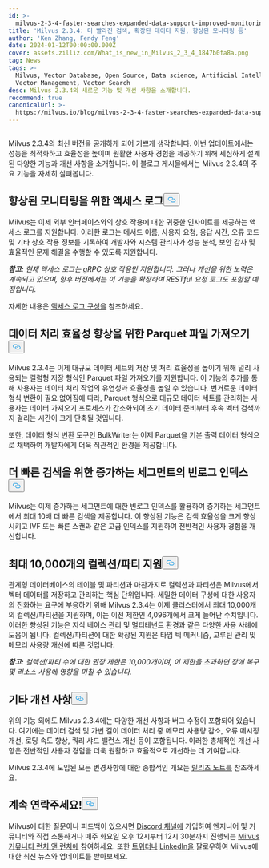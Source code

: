 ```yaml
---
id: >-
  milvus-2-3-4-faster-searches-expanded-data-support-improved-monitoring-and-more.md
title: 'Milvus 2.3.4: 더 빨라진 검색, 확장된 데이터 지원, 향상된 모니터링 등'
author: 'Ken Zhang, Fendy Feng'
date: 2024-01-12T00:00:00.000Z
cover: assets.zilliz.com/What_is_new_in_Milvus_2_3_4_1847b0fa8a.png
tag: News
tags: >-
  Milvus, Vector Database, Open Source, Data science, Artificial Intelligence,
  Vector Management, Vector Search
desc: Milvus 2.3.4의 새로운 기능 및 개선 사항을 소개합니다.
recommend: true
canonicalUrl: >-
  https://milvus.io/blog/milvus-2-3-4-faster-searches-expanded-data-support-improved-monitoring-and-more.md
---
```

<p>
  <span class="img-wrapper">
    <img translate="no" src="https://assets.zilliz.com/What_is_new_in_Milvus_2_3_4_1847b0fa8a.png" alt="" class="doc-image" id="" />
    <span></span>
  </span>
</p>
<p>Milvus 2.3.4의 최신 버전을 공개하게 되어 기쁘게 생각합니다. 이번 업데이트에서는 성능을 최적화하고 효율성을 높이며 원활한 사용자 경험을 제공하기 위해 세심하게 설계된 다양한 기능과 개선 사항을 소개합니다. 이 블로그 게시물에서는 Milvus 2.3.4의 주요 기능을 자세히 살펴봅니다.</p>
<h2 id="Access-logs-for-improved-monitoring" class="common-anchor-header">향상된 모니터링을 위한 액세스 로그<button data-href="#Access-logs-for-improved-monitoring" class="anchor-icon" translate="no">
      <svg translate="no"
        aria-hidden="true"
        focusable="false"
        height="20"
        version="1.1"
        viewBox="0 0 16 16"
        width="16"
      >
        <path
          fill="#0092E4"
          fill-rule="evenodd"
          d="M4 9h1v1H4c-1.5 0-3-1.69-3-3.5S2.55 3 4 3h4c1.45 0 3 1.69 3 3.5 0 1.41-.91 2.72-2 3.25V8.59c.58-.45 1-1.27 1-2.09C10 5.22 8.98 4 8 4H4c-.98 0-2 1.22-2 2.5S3 9 4 9zm9-3h-1v1h1c1 0 2 1.22 2 2.5S13.98 12 13 12H9c-.98 0-2-1.22-2-2.5 0-.83.42-1.64 1-2.09V6.25c-1.09.53-2 1.84-2 3.25C6 11.31 7.55 13 9 13h4c1.45 0 3-1.69 3-3.5S14.5 6 13 6z"
        ></path>
      </svg>
    </button></h2><p>Milvus는 이제 외부 인터페이스와의 상호 작용에 대한 귀중한 인사이트를 제공하는 액세스 로그를 지원합니다. 이러한 로그는 메서드 이름, 사용자 요청, 응답 시간, 오류 코드 및 기타 상호 작용 정보를 기록하여 개발자와 시스템 관리자가 성능 분석, 보안 감사 및 효율적인 문제 해결을 수행할 수 있도록 지원합니다.</p>
<p><strong><em>참고:</em></strong> <em>현재 액세스 로그는 gRPC 상호 작용만 지원합니다. 그러나 개선을 위한 노력은 계속되고 있으며, 향후 버전에서는 이 기능을 확장하여 RESTful 요청 로그도 포함할 예정입니다.</em></p>
<p>자세한 내용은 <a href="https://milvus.io/docs/configure_access_logs.md">액세스 로그 구성을</a> 참조하세요.</p>
<h2 id="Parquet-file-imports-for-enhanced-data-processing-efficiency" class="common-anchor-header">데이터 처리 효율성 향상을 위한 Parquet 파일 가져오기<button data-href="#Parquet-file-imports-for-enhanced-data-processing-efficiency" class="anchor-icon" translate="no">
      <svg translate="no"
        aria-hidden="true"
        focusable="false"
        height="20"
        version="1.1"
        viewBox="0 0 16 16"
        width="16"
      >
        <path
          fill="#0092E4"
          fill-rule="evenodd"
          d="M4 9h1v1H4c-1.5 0-3-1.69-3-3.5S2.55 3 4 3h4c1.45 0 3 1.69 3 3.5 0 1.41-.91 2.72-2 3.25V8.59c.58-.45 1-1.27 1-2.09C10 5.22 8.98 4 8 4H4c-.98 0-2 1.22-2 2.5S3 9 4 9zm9-3h-1v1h1c1 0 2 1.22 2 2.5S13.98 12 13 12H9c-.98 0-2-1.22-2-2.5 0-.83.42-1.64 1-2.09V6.25c-1.09.53-2 1.84-2 3.25C6 11.31 7.55 13 9 13h4c1.45 0 3-1.69 3-3.5S14.5 6 13 6z"
        ></path>
      </svg>
    </button></h2><p>Milvus 2.3.4는 이제 대규모 데이터 세트의 저장 및 처리 효율성을 높이기 위해 널리 사용되는 컬럼형 저장 형식인 Parquet 파일 가져오기를 지원합니다. 이 기능의 추가를 통해 사용자는 데이터 처리 작업의 유연성과 효율성을 높일 수 있습니다. 번거로운 데이터 형식 변환이 필요 없어짐에 따라, Parquet 형식으로 대규모 데이터 세트를 관리하는 사용자는 데이터 가져오기 프로세스가 간소화되어 초기 데이터 준비부터 후속 벡터 검색까지 걸리는 시간이 크게 단축될 것입니다.</p>
<p>또한, 데이터 형식 변환 도구인 BulkWriter는 이제 Parquet을 기본 출력 데이터 형식으로 채택하여 개발자에게 더욱 직관적인 환경을 제공합니다.</p>
<h2 id="Binlog-index-on-growing-segments-for-faster-searches" class="common-anchor-header">더 빠른 검색을 위한 증가하는 세그먼트의 빈로그 인덱스<button data-href="#Binlog-index-on-growing-segments-for-faster-searches" class="anchor-icon" translate="no">
      <svg translate="no"
        aria-hidden="true"
        focusable="false"
        height="20"
        version="1.1"
        viewBox="0 0 16 16"
        width="16"
      >
        <path
          fill="#0092E4"
          fill-rule="evenodd"
          d="M4 9h1v1H4c-1.5 0-3-1.69-3-3.5S2.55 3 4 3h4c1.45 0 3 1.69 3 3.5 0 1.41-.91 2.72-2 3.25V8.59c.58-.45 1-1.27 1-2.09C10 5.22 8.98 4 8 4H4c-.98 0-2 1.22-2 2.5S3 9 4 9zm9-3h-1v1h1c1 0 2 1.22 2 2.5S13.98 12 13 12H9c-.98 0-2-1.22-2-2.5 0-.83.42-1.64 1-2.09V6.25c-1.09.53-2 1.84-2 3.25C6 11.31 7.55 13 9 13h4c1.45 0 3-1.69 3-3.5S14.5 6 13 6z"
        ></path>
      </svg>
    </button></h2><p>Milvus는 이제 증가하는 세그먼트에 대한 빈로그 인덱스를 활용하여 증가하는 세그먼트에서 최대 10배 더 빠른 검색을 제공합니다. 이 향상된 기능은 검색 효율성을 크게 향상시키고 IVF 또는 빠른 스캔과 같은 고급 인덱스를 지원하여 전반적인 사용자 경험을 개선합니다.</p>
<h2 id="Support-for-up-to-10000-collectionspartitions" class="common-anchor-header">최대 10,000개의 컬렉션/파티 지원<button data-href="#Support-for-up-to-10000-collectionspartitions" class="anchor-icon" translate="no">
      <svg translate="no"
        aria-hidden="true"
        focusable="false"
        height="20"
        version="1.1"
        viewBox="0 0 16 16"
        width="16"
      >
        <path
          fill="#0092E4"
          fill-rule="evenodd"
          d="M4 9h1v1H4c-1.5 0-3-1.69-3-3.5S2.55 3 4 3h4c1.45 0 3 1.69 3 3.5 0 1.41-.91 2.72-2 3.25V8.59c.58-.45 1-1.27 1-2.09C10 5.22 8.98 4 8 4H4c-.98 0-2 1.22-2 2.5S3 9 4 9zm9-3h-1v1h1c1 0 2 1.22 2 2.5S13.98 12 13 12H9c-.98 0-2-1.22-2-2.5 0-.83.42-1.64 1-2.09V6.25c-1.09.53-2 1.84-2 3.25C6 11.31 7.55 13 9 13h4c1.45 0 3-1.69 3-3.5S14.5 6 13 6z"
        ></path>
      </svg>
    </button></h2><p>관계형 데이터베이스의 테이블 및 파티션과 마찬가지로 컬렉션과 파티션은 Milvus에서 벡터 데이터를 저장하고 관리하는 핵심 단위입니다. 세밀한 데이터 구성에 대한 사용자의 진화하는 요구에 부응하기 위해 Milvus 2.3.4는 이제 클러스터에서 최대 10,000개의 컬렉션/파티션을 지원하며, 이는 이전 제한인 4,096개에서 크게 늘어난 수치입니다. 이러한 향상된 기능은 지식 베이스 관리 및 멀티테넌트 환경과 같은 다양한 사용 사례에 도움이 됩니다. 컬렉션/파티션에 대한 확장된 지원은 타임 틱 메커니즘, 고루틴 관리 및 메모리 사용량 개선에 따른 것입니다.</p>
<p><strong><em>참고:</em></strong> <em>컬렉션/파티 수에 대한 권장 제한은 10,000개이며, 이 제한을 초과하면 장애 복구 및 리소스 사용에 영향을 미칠 수 있습니다.</em></p>
<h2 id="Other-enhancements" class="common-anchor-header">기타 개선 사항<button data-href="#Other-enhancements" class="anchor-icon" translate="no">
      <svg translate="no"
        aria-hidden="true"
        focusable="false"
        height="20"
        version="1.1"
        viewBox="0 0 16 16"
        width="16"
      >
        <path
          fill="#0092E4"
          fill-rule="evenodd"
          d="M4 9h1v1H4c-1.5 0-3-1.69-3-3.5S2.55 3 4 3h4c1.45 0 3 1.69 3 3.5 0 1.41-.91 2.72-2 3.25V8.59c.58-.45 1-1.27 1-2.09C10 5.22 8.98 4 8 4H4c-.98 0-2 1.22-2 2.5S3 9 4 9zm9-3h-1v1h1c1 0 2 1.22 2 2.5S13.98 12 13 12H9c-.98 0-2-1.22-2-2.5 0-.83.42-1.64 1-2.09V6.25c-1.09.53-2 1.84-2 3.25C6 11.31 7.55 13 9 13h4c1.45 0 3-1.69 3-3.5S14.5 6 13 6z"
        ></path>
      </svg>
    </button></h2><p>위의 기능 외에도 Milvus 2.3.4에는 다양한 개선 사항과 버그 수정이 포함되어 있습니다. 여기에는 데이터 검색 및 가변 길이 데이터 처리 중 메모리 사용량 감소, 오류 메시징 개선, 로딩 속도 향상, 쿼리 샤드 밸런스 개선 등이 포함됩니다. 이러한 총체적인 개선 사항은 전반적인 사용자 경험을 더욱 원활하고 효율적으로 개선하는 데 기여합니다.</p>
<p>Milvus 2.3.4에 도입된 모든 변경사항에 대한 종합적인 개요는 <a href="https://milvus.io/docs/release_notes.md#v234">릴리즈 노트를</a> 참조하세요.</p>
<h2 id="Stay-connected" class="common-anchor-header">계속 연락주세요!<button data-href="#Stay-connected" class="anchor-icon" translate="no">
      <svg translate="no"
        aria-hidden="true"
        focusable="false"
        height="20"
        version="1.1"
        viewBox="0 0 16 16"
        width="16"
      >
        <path
          fill="#0092E4"
          fill-rule="evenodd"
          d="M4 9h1v1H4c-1.5 0-3-1.69-3-3.5S2.55 3 4 3h4c1.45 0 3 1.69 3 3.5 0 1.41-.91 2.72-2 3.25V8.59c.58-.45 1-1.27 1-2.09C10 5.22 8.98 4 8 4H4c-.98 0-2 1.22-2 2.5S3 9 4 9zm9-3h-1v1h1c1 0 2 1.22 2 2.5S13.98 12 13 12H9c-.98 0-2-1.22-2-2.5 0-.83.42-1.64 1-2.09V6.25c-1.09.53-2 1.84-2 3.25C6 11.31 7.55 13 9 13h4c1.45 0 3-1.69 3-3.5S14.5 6 13 6z"
        ></path>
      </svg>
    </button></h2><p>Milvus에 대한 질문이나 피드백이 있으시면 <a href="https://discord.com/invite/8uyFbECzPX">Discord 채널에</a> 가입하여 엔지니어 및 커뮤니티와 직접 소통하거나 매주 화요일 오후 12시부터 12시 30분까지 진행되는 <a href="https://discord.com/invite/RjNbk8RR4f">Milvus 커뮤니티 런치 앤 런치에</a> 참여하세요. 또한 <a href="https://twitter.com/milvusio">트위터나</a> <a href="https://www.linkedin.com/company/the-milvus-project">LinkedIn을</a> 팔로우하여 Milvus에 대한 최신 뉴스와 업데이트를 받아보세요.</p>
